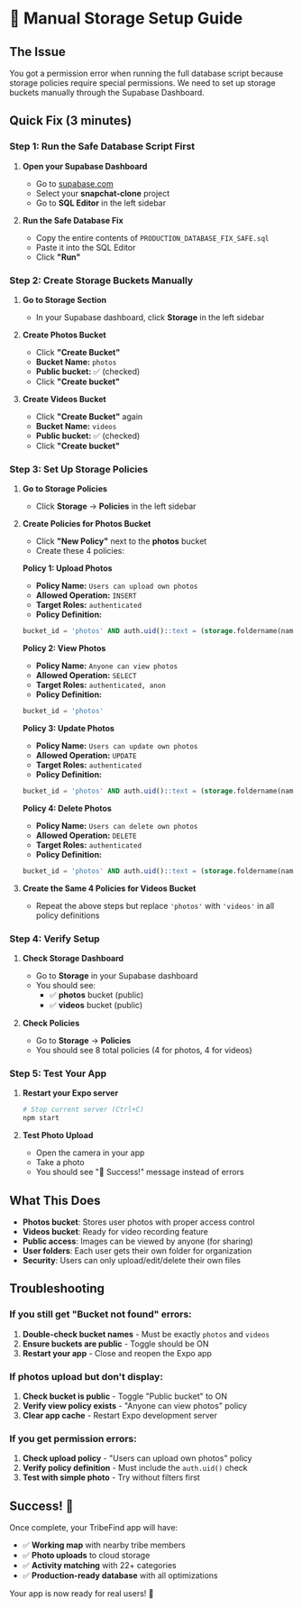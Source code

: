 # 📸 Manual Storage Setup Guide

## The Issue
You got a permission error when running the full database script because storage policies require special permissions. We need to set up storage buckets manually through the Supabase Dashboard.

## Quick Fix (3 minutes)

### Step 1: Run the Safe Database Script First
1. **Open your Supabase Dashboard**
   - Go to [supabase.com](https://supabase.com)
   - Select your **snapchat-clone** project
   - Go to **SQL Editor** in the left sidebar

2. **Run the Safe Database Fix**
   - Copy the entire contents of `PRODUCTION_DATABASE_FIX_SAFE.sql`
   - Paste it into the SQL Editor
   - Click **"Run"**

### Step 2: Create Storage Buckets Manually

1. **Go to Storage Section**
   - In your Supabase dashboard, click **Storage** in the left sidebar

2. **Create Photos Bucket**
   - Click **"Create Bucket"**
   - **Bucket Name:** `photos`
   - **Public bucket:** ✅ (checked)
   - Click **"Create bucket"**

3. **Create Videos Bucket**
   - Click **"Create Bucket"** again
   - **Bucket Name:** `videos`
   - **Public bucket:** ✅ (checked)
   - Click **"Create bucket"**

### Step 3: Set Up Storage Policies

1. **Go to Storage Policies**
   - Click **Storage** → **Policies** in the left sidebar

2. **Create Policies for Photos Bucket**
   - Click **"New Policy"** next to the **photos** bucket
   - Create these 4 policies:

   **Policy 1: Upload Photos**
   - **Policy Name:** `Users can upload own photos`
   - **Allowed Operation:** `INSERT`
   - **Target Roles:** `authenticated`
   - **Policy Definition:**
   ```sql
   bucket_id = 'photos' AND auth.uid()::text = (storage.foldername(name))[1]
   ```

   **Policy 2: View Photos**
   - **Policy Name:** `Anyone can view photos`
   - **Allowed Operation:** `SELECT`
   - **Target Roles:** `authenticated, anon`
   - **Policy Definition:**
   ```sql
   bucket_id = 'photos'
   ```

   **Policy 3: Update Photos**
   - **Policy Name:** `Users can update own photos`
   - **Allowed Operation:** `UPDATE`
   - **Target Roles:** `authenticated`
   - **Policy Definition:**
   ```sql
   bucket_id = 'photos' AND auth.uid()::text = (storage.foldername(name))[1]
   ```

   **Policy 4: Delete Photos**
   - **Policy Name:** `Users can delete own photos`
   - **Allowed Operation:** `DELETE`
   - **Target Roles:** `authenticated`
   - **Policy Definition:**
   ```sql
   bucket_id = 'photos' AND auth.uid()::text = (storage.foldername(name))[1]
   ```

3. **Create the Same 4 Policies for Videos Bucket**
   - Repeat the above steps but replace `'photos'` with `'videos'` in all policy definitions

### Step 4: Verify Setup

1. **Check Storage Dashboard**
   - Go to **Storage** in your Supabase dashboard
   - You should see:
     - ✅ **photos** bucket (public)
     - ✅ **videos** bucket (public)

2. **Check Policies**
   - Go to **Storage** → **Policies**
   - You should see 8 total policies (4 for photos, 4 for videos)

### Step 5: Test Your App

1. **Restart your Expo server**
   ```bash
   # Stop current server (Ctrl+C)
   npm start
   ```

2. **Test Photo Upload**
   - Open the camera in your app
   - Take a photo
   - You should see "📸 Success!" message instead of errors

## What This Does

- **Photos bucket**: Stores user photos with proper access control
- **Videos bucket**: Ready for video recording feature
- **Public access**: Images can be viewed by anyone (for sharing)
- **User folders**: Each user gets their own folder for organization
- **Security**: Users can only upload/edit/delete their own files

## Troubleshooting

### If you still get "Bucket not found" errors:
1. **Double-check bucket names** - Must be exactly `photos` and `videos`
2. **Ensure buckets are public** - Toggle should be ON
3. **Restart your app** - Close and reopen the Expo app

### If photos upload but don't display:
1. **Check bucket is public** - Toggle "Public bucket" to ON
2. **Verify view policy exists** - "Anyone can view photos" policy
3. **Clear app cache** - Restart Expo development server

### If you get permission errors:
1. **Check upload policy** - "Users can upload own photos" policy
2. **Verify policy definition** - Must include the `auth.uid()` check
3. **Test with simple photo** - Try without filters first

## Success! 🎉

Once complete, your TribeFind app will have:
- ✅ **Working map** with nearby tribe members
- ✅ **Photo uploads** to cloud storage
- ✅ **Activity matching** with 22+ categories
- ✅ **Production-ready database** with all optimizations

Your app is now ready for real users! 🚀

